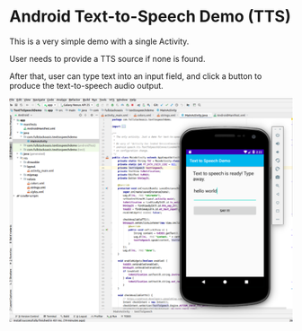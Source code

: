 # Android Text-to-Speech Demo (TTS)

This is a very simple demo with a single Activity.

User needs to provide a TTS source if none is found.

After that, user can type text into an input field, and click a button to produce the text-to-speech audio output.

![Text to Speech demo for Android (TTS)](https://github.com/fullStackOasis/android-text-to-speech-demo/raw/master/android-text-to-speech-demo.png)
